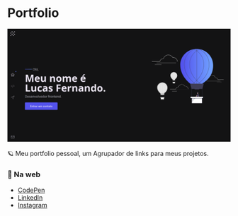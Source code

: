 # Portfolio

![Thumbnail - Portfolio Lucas Fernando](./public/SEO/og_home.png)


🪐 Meu portfolio pessoal, um Agrupador de links para meus projetos.

### 🔗 Na web

- [CodePen](https://codepen.io/lucasfernandodev)
- [LinkedIn](https://www.linkedin.com/in/frontlucasfernandodev/)
- [Instagram](https://www.instagram.com/lucasfernandodev/)